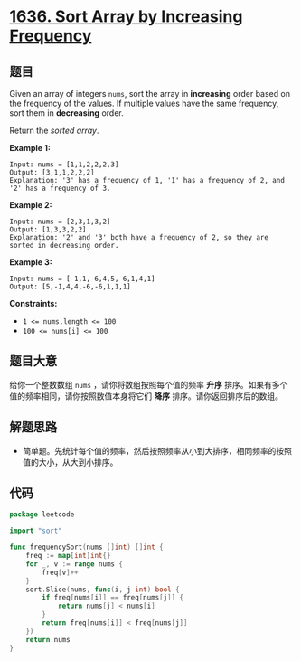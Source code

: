 # [1636. Sort Array by Increasing Frequency](https://leetcode.com/problems/sort-array-by-increasing-frequency/)


## 题目

Given an array of integers `nums`, sort the array in **increasing** order based on the frequency of the values. If multiple values have the same frequency, sort them in **decreasing** order.

Return the *sorted array*.

**Example 1:**

```
Input: nums = [1,1,2,2,2,3]
Output: [3,1,1,2,2,2]
Explanation: '3' has a frequency of 1, '1' has a frequency of 2, and '2' has a frequency of 3.
```

**Example 2:**

```
Input: nums = [2,3,1,3,2]
Output: [1,3,3,2,2]
Explanation: '2' and '3' both have a frequency of 2, so they are sorted in decreasing order.
```

**Example 3:**

```
Input: nums = [-1,1,-6,4,5,-6,1,4,1]
Output: [5,-1,4,4,-6,-6,1,1,1]
```

**Constraints:**

- `1 <= nums.length <= 100`
- `100 <= nums[i] <= 100`

## 题目大意

给你一个整数数组 `nums` ，请你将数组按照每个值的频率 **升序** 排序。如果有多个值的频率相同，请你按照数值本身将它们 **降序** 排序。请你返回排序后的数组。

## 解题思路

- 简单题。先统计每个值的频率，然后按照频率从小到大排序，相同频率的按照值的大小，从大到小排序。

## 代码

```go
package leetcode

import "sort"

func frequencySort(nums []int) []int {
	freq := map[int]int{}
	for _, v := range nums {
		freq[v]++
	}
	sort.Slice(nums, func(i, j int) bool {
		if freq[nums[i]] == freq[nums[j]] {
			return nums[j] < nums[i]
		}
		return freq[nums[i]] < freq[nums[j]]
	})
	return nums
}
```